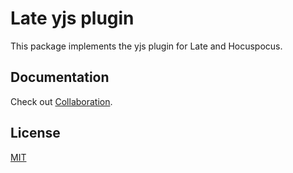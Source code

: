 # Late yjs plugin

This package implements the yjs plugin for Late and Hocuspocus.

## Documentation

Check out
[Collaboration](https://sewellstephens.github.io/late/docs/collaboration).

## License

[MIT](../../LICENSE)
